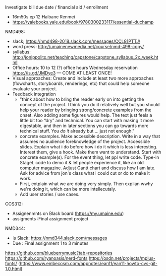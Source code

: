 Investigate bill due date / financial aid / enrollment

- 16m50s ep 12 Haibane Renmei
- https://yalebooks.yale.edu/book/9780300233117/essential-duchamp

NMD498:
- slack; https://nmd498-2018.slack.com/messages/CCL81PTTJ/
- word press: http://umainenewmedia.net/course/nmd-498-copy/
- syllabus: http://jonippolito.net/teaching/capstone/capstone_syllabus_2x_week.html
- Office hours: 10 to 12 (?) office hours Wednesday reservation https://is.gd/JMDye3 — COME AT LEAST ONCE!
- Visual approaches: Create and include at least two more approaches (flowcharts, storyboards, renderings, etc) that could help someone evaluate your project.
- Feedback integration
  - "think about how to bring the reader early on into getting the concept of the project. I think you do it relatively well but you should help your reader by bringing strong/concrete examples from the onset. Also adding some figures would help. The text just feels a little bit too “dry” and technical. You can start with making it more digestable, and then in later sections you can go towards more technical stuff. You *do it* already but … just not enough."
  - concrete examples. Make accessible description. Write in a way that assumes no audience foreknowledge of the project. Accessible slides. Explain what i do before how i do it which is less interesting. Interest them, give a hook. Make them want to understand. Start with concrete example(s). For the event thing, let ppl write code. Type-in StageL code to demo it & let people experience it, like an old computer magazine. Adjust Gantt chart and discuss how I am late. Ask for advice from jon's class what i could cut or do to make it work.
  - First, extplain what we are doing very simply. Then explian wwhy we're doing it, which can be more intellecutaly.
  - Add user stories / use cases.

COS312: 
- Assignenmnts on Black board (https://my.umaine.edu)
- assigments :Final assignment project

NMD344:
- Is Slack: https://nmd344.slack.com/messages
- Due : Final assignment 1 to 3 minutes


https://github.com/blueberrymusic?tab=repositories
https://github.com/ryanoasis/nerd-fonts
https://osdn.net/projects/mplus-fonts/ (https://www.embecosm.com/appnotes/ean11/ean11-howto-cvs-git-1.0.html)
